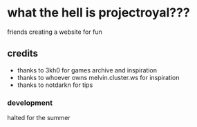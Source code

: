 # what the hell is projectroyal???
friends creating a website for fun
## credits
- thanks to 3kh0 for games archive and inspiration
- thanks to whoever owns melvin.cluster.ws for inspiration
- thanks to notdarkn for tips
### development
halted for the summer
<print poopoo>
